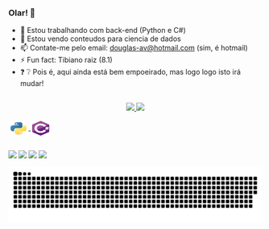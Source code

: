 ### Olar! 👋

- 🔭 Estou trabalhando com back-end (Python e C#)
- 🌱 Estou vendo conteudos para ciencia de dados
- 📫 Contate-me pelo email: douglas-av@hotmail.com (sim, é hotmail)
- ⚡ Fun fact: Tibiano raiz (8.1)
- ❓ ❔ Pois é, aqui ainda está bem empoeirado, mas logo logo isto irá mudar!

##

<div align="center">
  <a href="https://github.com/Douglas-av">
  <img height="180em" src="https://github-readme-stats.vercel.app/api?username=douglas-av&show_icons=true&theme=gotham&include_all_commits=true&count_private=true"/>
  <img height="180em" src="https://github-readme-stats.vercel.app/api/top-langs/?username=douglas-av&layout=compact&langs_count=7&theme=gotham"/>
</div>
<div style="display: inline_block"><br>
  <img align="center" alt="Doug-Python" height="30" width="40" src="https://raw.githubusercontent.com/devicons/devicon/master/icons/python/python-original.svg">
  <img align="center" alt="Doug-Csharp" height="30" width="40" src="https://raw.githubusercontent.com/devicons/devicon/master/icons/csharp/csharp-original.svg">
</div>
  
 ##
  
  
<div>
   <a href="https://instagram.com/av_doug" target="_blank"><img src="https://img.shields.io/badge/-Instagram-%23E4405F?style=for-the-badge&logo=instagram&logoColor=white" target="_blank"></a>
  <a href="Doug#9766" target="_blank"><img src="https://img.shields.io/badge/Discord-7289DA?style=for-the-badge&logo=discord&logoColor=white" target="_blank"></a> 
  <a href = "mailto:douglas-av@hotmail.com"><img src="https://img.shields.io/badge/-Hotmail-%23333?style=for-the-badge&logo=Microsoft%20Outlook&logoColor=white" target="_blank"></a>
  <a href="https://www.linkedin.com/in/douglas-alves-9341b3168/" target="_blank"><img src="https://img.shields.io/badge/-LinkedIn-%230077B5?style=for-the-badge&logo=linkedin&logoColor=white" target="_blank"></a> 
  
  
  ![Snake animation](https://github.com/douglas-av/douglas-av/blob/output/github-contribution-grid-snake.svg)
  
</div>
